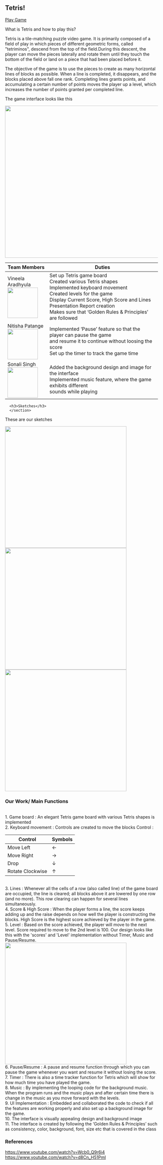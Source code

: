 <section class="Tetris!">
 <h2>Tetris!</h2>
</section>

<p><a href="https://hci-game-interface.github.io/Project-2---Tetris/">Play Game</a></p>

What is Tetris and how to play this?

Tetris is a tile-matching puzzle video game. It is primarily composed of a field of play in which pieces of different geometric forms, called "tetriminos", descend from the top of the field.During this descent, the player can move the pieces laterally and rotate them until they touch the bottom of the field or land on a piece that had been placed before it. 

The objective of the game is to use the pieces to create as many horizontal lines of blocks as possible. When a line is completed, it disappears, and the blocks placed above fall one rank. Completing lines grants points, and accumulating a certain number of points moves the player up a level, which increases the number of points granted per completed line.

The game interface looks like this

<img src="https://user-images.githubusercontent.com/58001098/70393481-f7778d80-19af-11ea-88a0-5279215c2990.gif" width="700" height="500">

| Team Members      | Duties                                                                                                                                                                                                                                                                                                                                                                                                                                                                        |
|-------------------|-------------------------------------------------------------------------------------------------------------------------------------------------------------------------------------------------------------------------------------------------------------------------------------------------------------------------------------------------------------------------------------------------------------------------------------------------------------------------------|
| Vineela Aradhyula <br><img src="https://user-images.githubusercontent.com/58001098/69386331-f80de580-0c87-11ea-9ef6-67ca9ca6e530.jpg" width="100"> | Set up Tetris game board<br>Created various Tetris shapes<br>Implemented keyboard movement<br>Created levels for the game<br>Display Current Score, High Score and Lines<br>Presentation Report creation<br>Makes sure that ‘Golden Rules & Principles’ are followed |
| Nitisha Patange  <br><img src="https://user-images.githubusercontent.com/58001098/69386759-1fb17d80-0c89-11ea-851f-673eed82470f.jpeg" width="100">  | Implemented ‘Pause’ feature so that the player can pause the game <br>and resume it to continue without loosing the score<br>Set up the timer to track the game time                                                                                                                                                                                                                                                                                             |
| Sonali Singh  <br><img src="https://user-images.githubusercontent.com/58001098/69386855-6ef7ae00-0c89-11ea-87a4-2224ca63051f.jpeg" width="100">    | Added the background design and image for the interface<br>Implemented music feature, where the game exhibits different <br>sounds while playing                                                                                                                                                                                                                                                                                                                    |             <section class="Sketches">
      <h3>Sketches</h3>
      </section>                                                       

These are our sketches

<img src="https://user-images.githubusercontent.com/58001098/69388267-e7606e00-0c8d-11ea-9153-b450e0bb1ca0.png" width="400"> <img src="https://user-images.githubusercontent.com/58001098/69388390-5342d680-0c8e-11ea-9fc9-6648081993dd.png" width="400">
<img src="https://user-images.githubusercontent.com/58001098/69388470-8be2b000-0c8e-11ea-9db6-d11fa8104dd9.png" width="400">

<section class="Our Work/ Main Functions">
      <h3>Our Work/ Main Functions</h3>
      </section>
      
<br>1. Game board : An elegant Tetris game board with various Tetris shapes is implemented
<br>2. Keyboard movement : Controls are created to move the blocks
Control :

| Control      | Symbols                                                                                                                                                                                                                                                                                                                                                                                                                                                                      |
|-------------------|-------------------------------------------------------------------------------------------------------------------------------------------------------------------------------------------------------------------------------------------------------------------------------------------------------------------------------------------------------------------------------------------------------------------------------------------------------------------------------|
| Move Left            | ← |
| Move Right           | → |                                                                                                   
| Drop                 | ↓ | 
| Rotate Clockwise     | ↑ | 
 
<br>3. Lines : Whenever all the cells of a row (also called line) of the game board are occupied, the line is cleared; all blocks above it are lowered by one row (and no more). This row clearing can happen for several lines simultaneously.
<br>4. Score & High Score : When the player forms a line, the score keeps adding up and the raise depends on how well the player is constructing the blocks. High Score is the highest score achieved by the player in the game.
<br>5. Level : Based on the score achieved, the player will move to the next level. Score required to move to the 2nd level is 100.
Our design looks like this with the 'scores' and 'Level' implementation without Timer, Music and Pause/Resume.
<img src="https://user-images.githubusercontent.com/58001098/70393772-77ebbd80-19b3-11ea-9674-316e379c7969.png" width="400">
<br>6. Pause/Resume : A pause and resume function through which you can pause the game whenever you want and resume it without losing the score. 
<br>7. Timer : There is also a time tracker function for Tetris which will show for how much time you have played the game.
<br>8. Music : By implementing the looping code for the background music. When the program runs and the music plays and after certain time there is change in the music as you move forward with the levels.
<br>9. UI Implementation : Embedded and collaborated the code to check if all the features are working properly and also set up a background image for the game.
<br>10. The interface is visually appealing design and background image
<br>11. The interface is created by following the ‘Golden Rules & Principles’ such as consistency, color, background, font, size etc that is covered in the class

<section class="References">
      <h3>References</h3>
      </section>

https://www.youtube.com/watch?v=Wcb0_Q9r6i4
<br>https://www.youtube.com/watch?v=d8Cn_H51PmI
